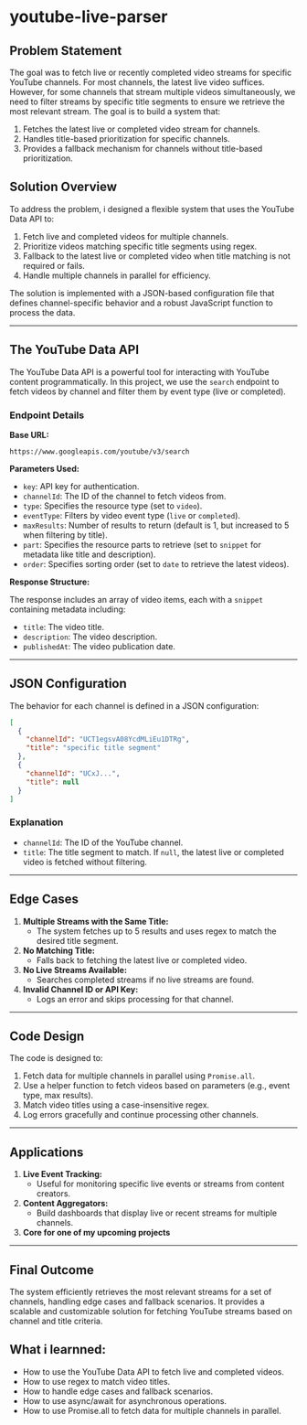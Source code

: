 # youtube-live-parser


## Problem Statement
The goal was to fetch live or recently completed video streams for specific YouTube channels. For most channels, the latest live video suffices. However, for some channels that stream multiple videos simultaneously, we need to filter streams by specific title segments to ensure we retrieve the most relevant stream. The goal is to build a system that:

1. Fetches the latest live or completed video stream for channels.
2. Handles title-based prioritization for specific channels.
3. Provides a fallback mechanism for channels without title-based prioritization.

## Solution Overview
To address the problem, i designed a flexible system that uses the YouTube Data API to:

1. Fetch live and completed videos for multiple channels.
2. Prioritize videos matching specific title segments using regex.
3. Fallback to the latest live or completed video when title matching is not required or fails.
4. Handle multiple channels in parallel for efficiency.

The solution is implemented with a JSON-based configuration file that defines channel-specific behavior and a robust JavaScript function to process the data.

---

## The YouTube Data API
The YouTube Data API is a powerful tool for interacting with YouTube content programmatically. In this project, we use the `search` endpoint to fetch videos by channel and filter them by event type (live or completed).

### Endpoint Details

**Base URL:**
```
https://www.googleapis.com/youtube/v3/search
```

**Parameters Used:**
- `key`: API key for authentication.
- `channelId`: The ID of the channel to fetch videos from.
- `type`: Specifies the resource type (set to `video`).
- `eventType`: Filters by video event type (`live` or `completed`).
- `maxResults`: Number of results to return (default is 1, but increased to 5 when filtering by title).
- `part`: Specifies the resource parts to retrieve (set to `snippet` for metadata like title and description).
- `order`: Specifies sorting order (set to `date` to retrieve the latest videos).

**Response Structure:**

The response includes an array of video items, each with a `snippet` containing metadata including:
- `title`: The video title.
- `description`: The video description.
- `publishedAt`: The video publication date.

---

## JSON Configuration
The behavior for each channel is defined in a JSON configuration:

```json
[
  {
    "channelId": "UCT1egsvA08YcdMLiEu1DTRg",
    "title": "specific title segment"
  },
  {
    "channelId": "UCxJ...", 
    "title": null
  }
]
```

### Explanation
- `channelId`: The ID of the YouTube channel.
- `title`: The title segment to match. If `null`, the latest live or completed video is fetched without filtering.

---

## Edge Cases
1. **Multiple Streams with the Same Title:**
   - The system fetches up to 5 results and uses regex to match the desired title segment.
2. **No Matching Title:**
   - Falls back to fetching the latest live or completed video.
3. **No Live Streams Available:**
   - Searches completed streams if no live streams are found.
4. **Invalid Channel ID or API Key:**
   - Logs an error and skips processing for that channel.

---

## Code Design
The code is designed to:
1. Fetch data for multiple channels in parallel using `Promise.all`.
2. Use a helper function to fetch videos based on parameters (e.g., event type, max results).
3. Match video titles using a case-insensitive regex.
4. Log errors gracefully and continue processing other channels.

---

## Applications
1. **Live Event Tracking:**
   - Useful for monitoring specific live events or streams from content creators.
2. **Content Aggregators:**
   - Build dashboards that display live or recent streams for multiple channels.
3. **Core for one of my upcoming projects**


---

## Final Outcome
The system efficiently retrieves the most relevant streams for a set of channels, handling edge cases and fallback scenarios. It provides a scalable and customizable solution for fetching YouTube streams based on channel and title criteria.

## What i learnned:
- How to use the YouTube Data API to fetch live and completed videos.
- How to use regex to match video titles.
- How to handle edge cases and fallback scenarios.
- How to use async/await for asynchronous operations.
- How to use Promise.all to fetch data for multiple channels in parallel.